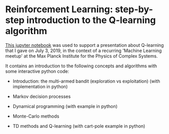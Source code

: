 # Reinforcement Learning: step-by-step introduction to the Q-learning algorithm


[This jupyter notebook](notebook.ipynb) was used to support a presentation about Q-learning
that I gave on July 3, 2019, in the context of a recurring 'Machine Learning meetup' at the Max Planck Institute for the Physics of Complex Systems.

It contains an introduction to the following concepts and algorithms with some interactive python code:

   - Introduction: the multi-armed bandit (exploration vs exploitation) (with implementation in python)

   - Markov decision processes

   - Dynamical programming (with example in python)

   - Monte-Carlo methods

   - TD methods and Q-learning (with cart-pole example in python)
